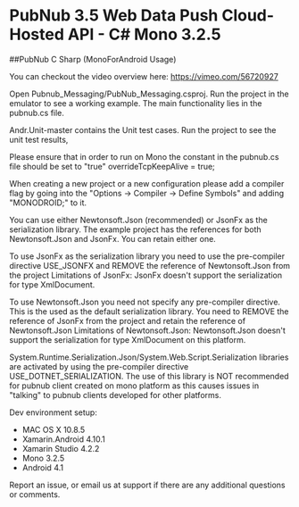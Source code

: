 # PubNub 3.5 Web Data Push Cloud-Hosted API - C# Mono 3.2.5
##PubNub C Sharp (MonoForAndroid Usage)

You can checkout the video overview here: https://vimeo.com/56720927

Open Pubnub_Messaging/PubNub_Messaging.csproj. 
Run the project in the emulator to see a working example. The main functionality lies in the pubnub.cs file.

Andr.Unit-master contains the Unit test cases. Run the project to see the unit test results,

Please ensure that in order to run on Mono the constant in the pubnub.cs file should be set to "true"
overrideTcpKeepAlive = true;

When creating a new project or a new configuration please add a compiler flag by going into the "Options -> Compiler -> Define Symbols" and adding "MONODROID;" to it.

You can use either Newtonsoft.Json (recommended) or JsonFx as the serialization library. The example project has the references for both Newtonsoft.Json and JsonFx. You can retain either one.

To use JsonFx as the serialization library you need to use the pre-compiler directive USE_JSONFX and REMOVE the reference of Newtonsoft.Json from the project
Limitations of JsonFx: JsonFx doesn't support the serialization for type XmlDocument.

To use Newtonsoft.Json you need not specify any pre-compiler directive. This is the used as the default serialization library. You need to REMOVE the reference of JsonFx from the project and retain the reference of Newtonsoft.Json
Limitations of Newtonsoft.Json: Newtonsoft.Json doesn't support the serialization for type XmlDocument on this platform.

System.Runtime.Serialization.Json/System.Web.Script.Serialization libraries are activated  by using the pre-compiler directive USE_DOTNET_SERIALIZATION. The use of this library is NOT recommended for pubnub client created on mono platform as this causes issues in "talking" to pubnub clients developed for other platforms.

Dev environment setup:
- MAC OS X 10.8.5 
- Xamarin.Android 4.10.1
- Xamarin Studio 4.2.2
- Mono 3.2.5
- Android 4.1

Report an issue, or email us at support if there are any additional questions or comments.


